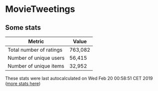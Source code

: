 # MovieTweetings
## Some stats

Metric | Value
--- | ---
Total number of ratings                 | 763,082
Number of unique users                  | 56,415
Number of unique items                  | 32,952
These stats were last autocalculated on Wed Feb 20 00:58:51 CET 2019  ([more stats here](./stats.md))

